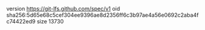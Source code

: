 version https://git-lfs.github.com/spec/v1
oid sha256:5d65e68c5cef304ee9396ae8d2356ff6c3b97ae4a56e0692c2aba4fc74422ed9
size 13730
